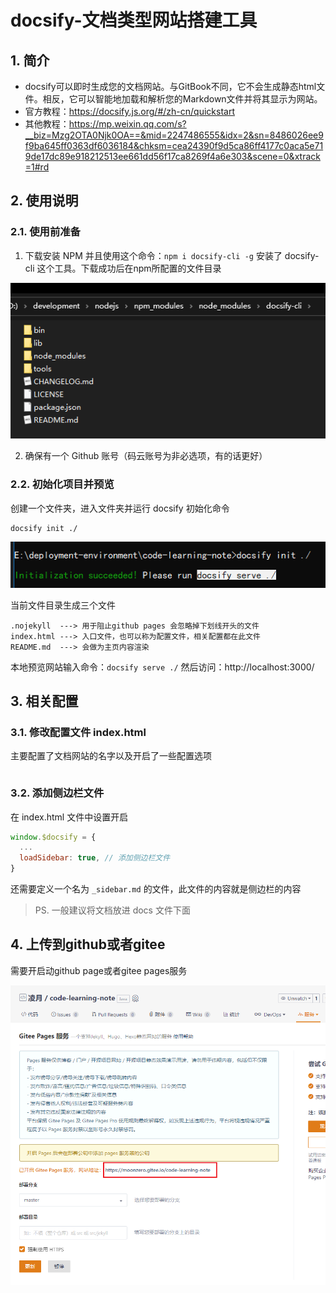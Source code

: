 # docsify-文档类型网站搭建工具

## 1. 简介

- docsify可以即时生成您的文档网站。与GitBook不同，它不会生成静态html文件。相反，它可以智能地加载和解析您的Markdown文件并将其显示为网站。
- 官方教程：https://docsify.js.org/#/zh-cn/quickstart
- 其他教程：https://mp.weixin.qq.com/s?__biz=Mzg2OTA0Njk0OA==&mid=2247486555&idx=2&sn=8486026ee9f9ba645ff0363df6036184&chksm=cea24390f9d5ca86ff4177c0aca5e719de17dc89e918212513ee661dd56f17ca8269f4a6e303&scene=0&xtrack=1#rd

## 2. 使用说明

### 2.1. 使用前准备

1. 下载安装 NPM 并且使用这个命令：`npm i docsify-cli -g` 安装了 docsify-cli 这个工具。下载成功后在npm所配置的文件目录

![](images/20200411231708527_6827.png)

2. 确保有一个 Github 账号（码云账号为非必选项，有的话更好）

### 2.2. 初始化项目并预览

创建一个文件夹，进入文件夹并运行 docsify 初始化命令

```bash
docsify init ./
```

![](images/20200411233102167_14057.png)

当前文件目录生成三个文件

```
.nojekyll  ---> 用于阻止github pages 会忽略掉下划线开头的文件
index.html ---> 入口文件，也可以称为配置文件，相关配置都在此文件
README.md  ---> 会做为主页内容渲染
```

本地预览网站输入命令：`docsify serve ./` 然后访问：http://localhost:3000/

## 3. 相关配置
### 3.1. 修改配置文件 index.html

主要配置了文档网站的名字以及开启了一些配置选项

```html
```

### 3.2. 添加侧边栏文件

在 index.html 文件中设置开启

```js
window.$docsify = {
  ...
  loadSidebar: true, // 添加侧边栏文件
}
```

还需要定义一个名为 `_sidebar.md` 的文件，此文件的内容就是侧边栏的内容

> PS. 一般建议将文档放进 docs 文件下面

## 4. 上传到github或者gitee

需要开启动github page或者gitee pages服务

![](images/20200411234425163_5374.png)

